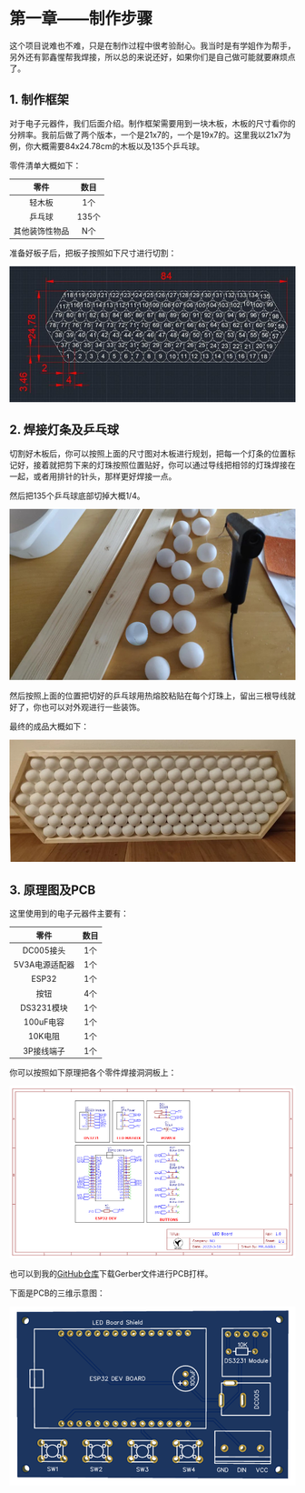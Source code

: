 # 第一章——制作步骤

这个项目说难也不难，只是在制作过程中很考验耐心。我当时是有学姐作为帮手，另外还有郭鑫惺帮我焊接，所以总的来说还好，如果你们是自己做可能就要麻烦点了。

## 1. 制作框架

对于电子元器件，我们后面介绍。制作框架需要用到一块木板，木板的尺寸看你的分辨率。我前后做了两个版本，一个是21x7的，一个是19x7的。这里我以21x7为例，你大概需要84x24.78cm的木板以及135个乒乓球。

零件清单大概如下：

|      零件      | 数目  |
| :------------: | :---: |
|     轻木板     |  1个  |
|     乒乓球     | 135个 |
| 其他装饰性物品 |  N个  |

准备好板子后，把板子按照如下尺寸进行切割：

![Ping pong board layout](Images/1-1.jpg)

## 2. 焊接灯条及乒乓球

切割好木板后，你可以按照上面的尺寸图对木板进行规划，把每一个灯条的位置标记好，接着就把剪下来的灯珠按照位置贴好，你可以通过导线把相邻的灯珠焊接在一起，或者用排针的针头，那样更好焊接一点。

然后把135个乒乓球底部切掉大概1/4。

![Cut Ping pong balls](Images/1-2.png)

然后按照上面的位置把切好的乒乓球用热熔胶粘贴在每个灯珠上，留出三根导线就好了，你也可以对外观进行一些装饰。

最终的成品大概如下：

![Finished Project](Images/1-3.png)

## 3. 原理图及PCB

这里使用到的电子元器件主要有：

|      零件      | 数目  |
| :------------: | :---: |
|   DC005接头    |  1个  |
| 5V3A电源适配器 |  1个  |
|     ESP32      |  1个  |
|      按钮      |  4个  |
|   DS3231模块   |  1个  |
|   100uF电容    |  1个  |
|    10K电阻     |  1个  |
|   3P接线端子   |  1个  |

你可以按照如下原理把各个零件焊接洞洞板上：

![Schematic](Images/1-4.png)

也可以到我的[GitHub仓库](https://github.com/MR-Addict/WS2812-LED-Ping-Pong-Board.git)下载Gerber文件进行PCB打样。

下面是PCB的三维示意图：

![PCB 3D viewer](Images/1-5.png)

